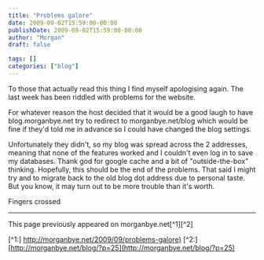```yaml
---
title: "Problems galore"
date: 2009-09-02T15:59:00-00:00
publishDate: 2009-09-02T15:59:00-00:00
author: "Morgan"
draft: false

tags: []
categories: ["blog"]
---
```


To those that actually read this thing I find myself apologising again.  The last week has been riddled with problems for the website.

For whatever reason the host decided that it would be a good laugh to have blog.morganbye.net try to redirect to morganbye.net/blog which would be fine if they'd told me in advance so I could have changed the blog settings.

Unfortunately they didn't, so my blog was spread across the 2 addresses, meaning that none of the features worked and I couldn't even log in to save my databases.  Thank god for google cache and a bit of "outside-the-box" thinking.  Hopefully, this should be the end of the problems.  That said I might try and to migrate back to the old blog dot address due to personal taste.  But you know, it may turn out to be more trouble than it's worth.

Fingers crossed


----
This page previously appeared on morganbye.net[^1][^2]

[^1:] [http://morganbye.net/2009/09/problems-galore)](http://morganbye.net/2009/09/problems-galore)
[^2:] [http://morganbye.net/blog/?p=25](http://morganbye.net/blog/?p=25)
